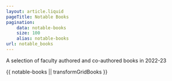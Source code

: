 ```yaml
---
layout: article.liquid
pageTitle: Notable Books
pagination:
    data: notable-books
    size: 100
    alias: notable-books
url: notable_books
---
```


A selection of faculty authored and co-authored books in 2022-23

{{ notable-books || transformGridBooks }}